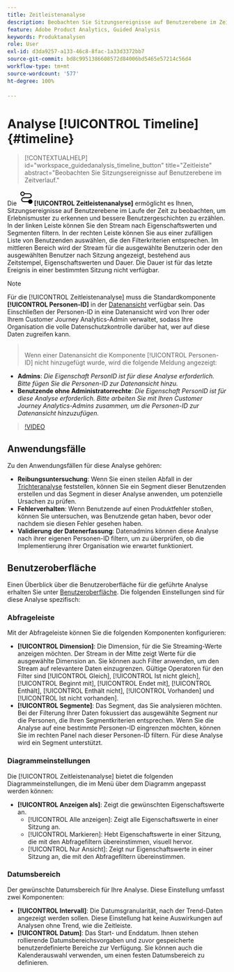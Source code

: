 ```yaml
---
title: Zeitleistenanalyse
description: Beobachten Sie Sitzungsereignisse auf Benutzerebene im Zeitverlauf, um Erlebnismuster zu erkennen.
feature: Adobe Product Analytics, Guided Analysis
keywords: Produktanalysen
role: User
exl-id: d3da9257-a133-46c8-8fac-1a33d3372bb7
source-git-commit: bd8c9951386608572d84006bd5465e57214c56d4
workflow-type: tm+mt
source-wordcount: '577'
ht-degree: 100%

---
```


# Analyse [!UICONTROL Timeline] {#timeline}

<!-- markdownlint-disable MD034 -->

>[!CONTEXTUALHELP]
>id="workspace_guidedanalysis_timeline_button"
>title="Zeitleiste"
>abstract="Beobachten Sie Sitzungsereignisse auf Benutzerebene im Zeitverlauf."

<!-- markdownlint-enable MD034 -->

Die ![Timeline](/help/assets/icons/Timeline.svg)**[!UICONTROL Zeitleistenanalyse]** ermöglicht es Ihnen, Sitzungsereignisse auf Benutzerebene im Laufe der Zeit zu beobachten, um Erlebnismuster zu erkennen und bessere Benutzergeschichten zu erzählen. In der linken Leiste können Sie den Stream nach Eigenschaftswerten und Segmenten filtern. In der rechten Leiste können Sie aus einer zufälligen Liste von Benutzenden auswählen, die den Filterkriterien entsprechen. Im mittleren Bereich wird der Stream für die ausgewählte Benutzerin oder den ausgewählten Benutzer nach Sitzung angezeigt, bestehend aus Zeitstempel, Eigenschaftswerten und Dauer. Die Dauer ist für das letzte Ereignis in einer bestimmten Sitzung nicht verfügbar.


>[!NOTE]
>
>Für die [!UICONTROL Zeitleistenanalyse] muss die Standardkomponente **[!UICONTROL Personen-ID]** in der [Datenansicht](/help/data-views/component-reference.md#optional) verfügbar sein. Das Einschließen der Personen-ID in eine Datenansicht wird von Ihrer oder Ihrem Customer Journey Analytics-Admin verwaltet, sodass Ihre Organisation die volle Datenschutzkontrolle darüber hat, wer auf diese Daten zugreifen kann.
>><br/>Wenn einer Datenansicht die Komponente [!UICONTROL Personen-ID] nicht hinzugefügt wurde, wird die folgende Meldung angezeigt:
>
>* **Admins**: *Die Eigenschaft PersonID ist für diese Analyse erforderlich. Bitte fügen Sie die Personen-ID zur Datenansicht hinzu.*
>* **Benutzende ohne Administratorrechte**: *Die Eigenschaft PersonID ist für diese Analyse erforderlich. Bitte arbeiten Sie mit Ihren Customer Journey Analytics-Admins zusammen, um die Personen-ID zur Datenansicht hinzuzufügen.*

>[!VIDEO](https://video.tv.adobe.com/v/3427810/?quality=12&learn=on)



## Anwendungsfälle

Zu den Anwendungsfällen für diese Analyse gehören:

* **Reibungsuntersuchung**: Wenn Sie einen steilen Abfall in der [Trichteranalyse](funnel.md) feststellen, können Sie ein Segment dieser Benutzenden erstellen und das Segment in dieser Analyse anwenden, um potenzielle Ursachen zu prüfen.
* **Fehlerverhalten**: Wenn Benutzende auf einen Produktfehler stoßen, können Sie untersuchen, was Benutzende getan haben, bevor oder nachdem sie diesen Fehler gesehen haben.
* **Validierung der Datenerfassung**: Datenadmins können diese Analyse nach ihrer eigenen Personen-ID filtern, um zu überprüfen, ob die Implementierung ihrer Organisation wie erwartet funktioniert.

## Benutzeroberfläche

Einen Überblick über die Benutzeroberfläche für die geführte Analyse erhalten Sie unter [Benutzeroberfläche](../overview.md#interface). Die folgenden Einstellungen sind für diese Analyse spezifisch:

### Abfrageleiste

Mit der Abfrageleiste können Sie die folgenden Komponenten konfigurieren:

* **[!UICONTROL Dimension]**: Die Dimension, für die Sie Streaming-Werte anzeigen möchten. Der Stream in der Mitte zeigt Werte für die ausgewählte Dimension an. Sie können auch Filter anwenden, um den Stream auf relevantere Daten einzugrenzen. Gültige Operatoren für den Filter sind [!UICONTROL Gleich], [!UICONTROL Ist nicht gleich], [!UICONTROL Beginnt mit], [!UICONTROL Endet mit], [!UICONTROL Enthält], [!UICONTROL Enthält nicht], [!UICONTROL Vorhanden] und [!UICONTROL Ist nicht vorhanden].
* **[!UICONTROL Segmente]**: Das Segment, das Sie analysieren möchten. Bei der Filterung Ihrer Daten fokussiert das ausgewählte Segment nur die Personen, die Ihren Segmentkriterien entsprechen. Wenn Sie die Analyse auf eine bestimmte Personen-ID eingrenzen möchten, können Sie im rechten Panel nach dieser Personen-ID filtern. Für diese Analyse wird ein Segment unterstützt.

### Diagrammeinstellungen

Die [!UICONTROL Zeitleistenanalyse] bietet die folgenden Diagrammeinstellungen, die im Menü über dem Diagramm angepasst werden können:

* **[!UICONTROL Anzeigen als]**: Zeigt die gewünschten Eigenschaftswerte an.
   * [!UICONTROL Alle anzeigen]: Zeigt alle Eigenschaftswerte in einer Sitzung an.
   * [!UICONTROL Markieren]: Hebt Eigenschaftswerte in einer Sitzung, die mit den Abfragefiltern übereinstimmen, visuell hervor.
   * [!UICONTROL Nur Ansicht]: Zeigt nur Eigenschaftswerte in einer Sitzung an, die mit den Abfragefiltern übereinstimmen.

### Datumsbereich

Der gewünschte Datumsbereich für Ihre Analyse. Diese Einstellung umfasst zwei Komponenten:

* **[!UICONTROL Intervall]**: Die Datumsgranularität, nach der Trend-Daten angezeigt werden sollen. Diese Einstellung hat keine Auswirkungen auf Analysen ohne Trend, wie die Zeitleiste.
* **[!UICONTROL Datum]**: Das Start- und Enddatum. Ihnen stehen rollierende Datumsbereichsvorgaben und zuvor gespeicherte benutzerdefinierte Bereiche zur Verfügung. Sie können auch die Kalenderauswahl verwenden, um einen festen Datumsbereich zu definieren.


<!--

## Example

See below for an example of the analysis.

![Timeline](../assets/timeline-new.png)

-->
